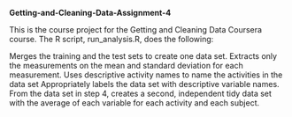 **Getting-and-Cleaning-Data-Assignment-4**

This is the course project for the Getting and Cleaning Data Coursera course. 
The R script, run_analysis.R, does the following:
  
Merges the training and the test sets to create one data set.
Extracts only the measurements on the mean and standard deviation for each measurement.
Uses descriptive activity names to name the activities in the data set
Appropriately labels the data set with descriptive variable names.
From the data set in step 4, creates a second, independent tidy data set with the average of each variable for each activity and each subject.
